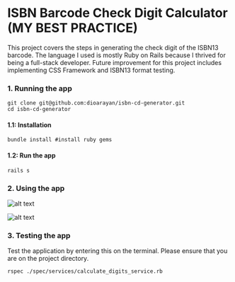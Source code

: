 <h1>ISBN Barcode Check Digit Calculator (MY BEST PRACTICE)</h1>

This project covers the steps in generating the check digit of the ISBN13 barcode. The language I used is mostly Ruby on Rails because I thrived for being a full-stack developer. Future improvement for this project includes implementing CSS Framework and ISBN13 format testing.


<h3>1. Running the app</h3>

```
git clone git@github.com:dioarayan/isbn-cd-generator.git
cd isbn-cd-generator
```

<h4>1.1: Installation</h4>

```
bundle install #install ruby gems
```

<h4>1.2: Run the app</h4>

``` 
rails s
```


<h3>2. Using the app</h3>


  ![alt text](../assets/Screenshot_from_2023-08-18_16-30-35.png?raw=true)


  ![alt text](../assets/Screenshot_from_2023-08-18_16-31-10.png?raw=true)


<h3>3. Testing the app </h3>

Test the application by entering this on the terminal. Please ensure that you are on the project directory.

```
rspec ./spec/services/calculate_digits_service.rb
```

